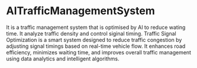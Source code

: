 # AITrafficManagementSystem
 It is a traffic management system that is optimised by AI to reduce wating time.
 It analyze traffic density and control siginal timing.
 Traffic Signal Optimization is a smart system designed to reduce traffic congestion by adjusting signal timings based on real-time vehicle flow. It enhances road efficiency, minimizes waiting time, and improves overall traffic management using data analytics and intelligent algorithms.
